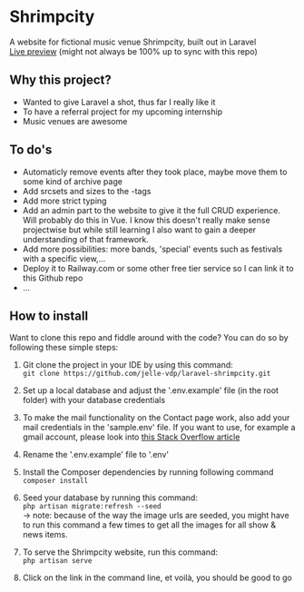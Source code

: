 # Shrimpcity

A website for fictional music venue Shrimpcity, built out in Laravel<br>
[Live preview](https://shrimpcity.online/) (might not always be 100% up to sync with this repo)

## Why this project?

- Wanted to give Laravel a shot, thus far I really like it
- To have a referral project for my upcoming internship
- Music venues are awesome

## To do's

- Automaticly remove events after they took place, maybe move them to some kind of archive page
- Add srcsets and sizes to the <img>-tags
- Add more strict typing
- Add an admin part to the website to give it the full CRUD experience. Will probably do this in Vue. I know this doesn't really make sense projectwise but while still learning I also want to gain a deeper understanding of that framework.
- Add more possibilities: more bands, 'special' events such as festivals with a specific view,...
- Deploy it to Railway.com or some other free tier service so I can link it to this Github repo
- ...

## How to install

Want to clone this repo and fiddle around with the code? You can do so by following these simple steps:

1. Git clone the project in your IDE by using this command:<br>
`git clone https://github.com/jelle-vdp/laravel-shrimpcity.git`

2. Set up a local database and adjust the '.env.example' file (in the root folder) with your database credentials

3. To make the mail functionality on the Contact page work, also add your mail credentials in the 'sample.env' file. If you want to use, for example a gmail account, please look into [this Stack Overflow article](https://stackoverflow.com/questions/72621214/laravel-sending-email-with-gmail-after-less-secure-app-option-no-longer-suppo) 

4. Rename the '.env.example' file to '.env'

5. Install the Composer dependencies by running following command<br>
`composer install`

6. Seed your database by running this command:<br>
`php artisan migrate:refresh --seed`<br>
-> note: because of the way the image urls are seeded, you might have to run this command a few times to get all the images for all show & news items.

7. To serve the Shrimpcity website, run this command:<br>
`php artisan serve`

8. Click on the link in the command line, et voilà, you should be good to go
